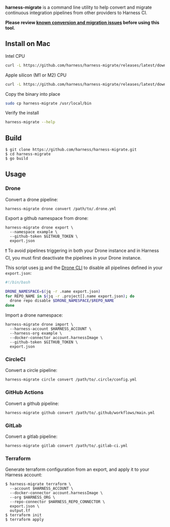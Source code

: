 **harness-migrate** is a command line utility to help convert and migrate
continuous integration pipelines from other providers to Harness CI.

**Please review [known conversion and migration issues](KNOWN_ISSUES_CONVERT.md
) before using this tool.**

## Install on Mac

Intel CPU

```sh
curl -L https://github.com/harness/harness-migrate/releases/latest/download/harness-migrate-darwin-amd64.tar.gz | tar zx
```

Apple silicon (M1 or M2) CPU

```sh
curl -L https://github.com/harness/harness-migrate/releases/latest/download/harness-migrate-darwin-arm64.tar.gz | tar zx
```

Copy the binary into place

```sh
sudo cp harness-migrate /usr/local/bin
```

Verify the install

```sh
harness-migrate --help
```

## Build

```term
$ git clone https://github.com/harness/harness-migrate.git
$ cd harness-migrate
$ go build
```

## Usage

### Drone

Convert a drone pipeline:

```term
harness-migrate drone convert /path/to/.drone.yml
```

Export a github namespace from drone:

```term
harness-migrate drone export \
  --namespace example \
  --github-token $GITHUB_TOKEN \
  export.json
```

❗ To avoid pipelines triggering in both your Drone instance and in Harness CI, you must first deactivate the pipelines in your Drone instance.

This script uses [jq](https://jqlang.github.io/jq/) and the [Drone CLI](https://docs.drone.io/cli/install/) to disable all pipelines defined in your `export.json`:

```bash
#!/bin/bash

DRONE_NAMESPACE=$(jq -r .name export.json)
for REPO_NAME in $(jq -r .project[].name export.json); do
  drone repo disable $DRONE_NAMESPACE/$REPO_NAME
done
```

Import a drone namespace:

```term
harness-migrate drone import \
  --harness-account $HARNESS_ACCOUNT \
  --harness-org example \
  --docker-connector account.harnessImage \
  --github-token $GITHUB_TOKEN \
  export.json
```

### CircleCI

Convert a circle pipeline:

```term
harness-migrate circle convert /path/to/.circle/config.yml
```

### GitHub Actions

Convert a github pipeline:

```term
harness-migrate github convert /path/to/.github/workflows/main.yml
```

### GitLab

Convert a gitlab pipeline:

```term
harness-migrate gitlab convert /path/to/.gitlab-ci.yml
```

### Terraform

Generate terraform configuration from an export, and apply it to your Harness account:

```term
$ harness-migrate terraform \
  --account $HARNESS_ACCOUNT \
  --docker-connector account.harnessImage \
  --org $HARNESS_ORG \
  --repo-connector $HARNESS_REPO_CONNECTOR \
  export.json \
  output.tf
$ terraform init
$ terraform apply
```
